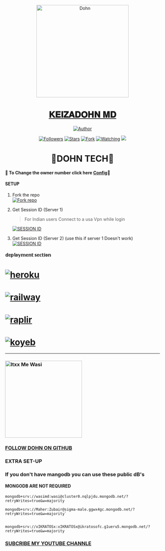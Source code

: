 <p align="center">  
  <a href="https://youtu.be/@wasitech1">
    <img alt="Dohn" height="300" src="https://telegra.ph/file/fa4152408c8d224dc5d3e.jpg">
    <h1 align="center">𝐊𝐄𝐈𝐙𝐀𝐃𝐎𝐇𝐍 𝐌𝐃</h1>
  </a>
</p>
<p align="center">
<a href="https://github.com/justdon312"><img title="Author" src="https://img.shields.io/badge/KEIZAHDOHN-MD-black?style=for-the-badge&logo=telegram"></a>
<p/>
<p align="center">
<a href="https://github.com/Itxxwasi?tab=followers"><img title="Followers" src="https://img.shields.io/github/followers/Itxxwasi?label=Followers&style=social"></a>
<a href="https://github.com/Itxxwasi/UNIQUE-MD/stargazers/"><img title="Stars" src="https://img.shields.io/github/stars/Itxxwasi/UNIQUE-MD?&style=social"></a>
<a href="https://github.com/justdon312/KEIZAHDOHN-MD/network/members"><img title="Fork" src="https://img.shields.io/github/forks/Itxxwasi/UNIQUE-MD?style=social"></a>
<a href="https://github.com/Itxxwasi/UNIQUE-MD/watchers"><img title="Watching" src="https://img.shields.io/github/watchers/Itxxwasi/UNIQUE-MD?label=Watching&style=social"></a>
<a href="https://app.fossa.com/projects/git%2Bgithub.com%2FItxxwasi%2FUNIQUE-MD?ref=badge_shield" alt="FOSSA Status"><img src="https://app.fossa.com/api/projects/git%2Bgithub.com%2FItxxwasi%2FUNIQUE-MD.svg?type=shield"/></a>
</p>

 
<h1 align="center">📍DOHN TECH📍</h1>

#### 🪩 To Change the owner number click here [Config](https://github.com/justdon312/KEIZAHDOHN-MD/blob/main/config.js#L8)🪩

#### SETUP

1. Fork the repo
    <br>
<a href='https://github.com/Itxxwasi/UNIQUE-MD/fork' target="_blank"><img alt='Fork repo' src='https://img.shields.io/badge/Fork Repo-100000?style=for-the-badge&logo=scan&logoColor=white&labelColor=black&color=black'/></a>



2. Get Session ID (Server 1)
   > For Indian users Connect to a usa Vpn while login
    
     <a href='https://pair-qr-wasi-md.onrender.com' target="_blank"><img alt='SESSION ID' src='https://img.shields.io/badge/Session_id-100000?style=for-the-badge&logo=scan&logoColor=white&labelColor=black&color=black'/></a>


3. Get Session ID (Server 2) (use this if server 1 Doesn't work)
    <br>
<a href='https://pair-qr-wasi-md.onrender.com' target="_blank"><img alt='SESSION ID' src='https://img.shields.io/badge/Session_id-100000?style=for-the-badge&logo=scan&logoColor=white&labelColor=black&color=black'/></a>


#### 𝕕𝕖𝕡𝕝𝕠𝕪𝕞𝕖𝕟𝕥 𝕤𝕖𝕔𝕥𝕚𝕠𝕟
# <a href="https://dashboard.heroku.com/new?template=https://github.com/Itxxwasi/UNIQUE-MD"><img title="heroku" src="https://img.shields.io/badge/DEPLOY ON HEROKU-h?color=green&style=for-the-badge&logo=msi"></a>
# <a href="https://railway.app/template/tM2McB?referralCode=v7Xehd"><img title="railway" src="https://img.shields.io/badge/DEPLOY ON RAILWAY-h?color=green&style=for-the-badge&logo=msi"></a>
# <a href="(https://replit.com/github/Itxxwasi/UNIQUE-MD"><img title="raplir" src="https://img.shields.io/badge/RAPLIT-h?color=green&style=for-the-badge&logo=msi"></a>
# <a href="https://wasimd-9dedcea2edba.herokuapp.com/"><img title="koyeb" src="https://img.shields.io/badge/DEPLOY ON KYOEB-h?color=green&style=for-the-badge&logo=msi"></a>

---------

###  <a href="https://github.com/justdon312"><img src="https://github.com/justdon312.png" width="250" height="250" alt="Itxx Me Wasi"/></a>
### [FOLLOW DOHN ON GITHUB](https://github.com/justdon312)
### EXTRA SET-UP
### If you don't have mangodb you can use these public dB's
#### MONGODB ARE NOT  REQUIRED 


```
mongodb+srv://wasimd:wasi@cluster0.nqlpjdu.mongodb.net/?retryWrites=true&w=majority
```
```
mongodb+srv://Maher:Zubair@sigma-male.ggwx4gc.mongodb.net/?retryWrites=true&w=majority`

```
```

mongodb+srv://xIKRATOSx:xIKRATOSx@ikratosofc.g1ueru5.mongodb.net/?retryWrites=true&w=majority

```

###  [SUBCRIBE MY YOUTUBE CHANNLE](https://youtube.com/@wasitech1)



